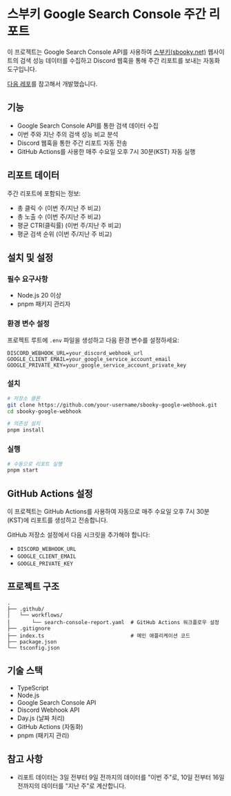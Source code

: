 # 스부키 Google Search Console 주간 리포트

이 프로젝트는 Google Search Console API를 사용하여 [스부키(sbooky.net)](https://sbooky.net) 웹사이트의 검색 성능 데이터를 수집하고 Discord 웹훅을 통해 주간 리포트를 보내는 자동화 도구입니다.

[다음 레포](https://github.com/jgjgill/google-search-console-playground)를 참고해서 개발했습니다.

## 기능

- Google Search Console API를 통한 검색 데이터 수집
- 이번 주와 지난 주의 검색 성능 비교 분석
- Discord 웹훅을 통한 주간 리포트 자동 전송
- GitHub Actions를 사용한 매주 수요일 오후 7시 30분(KST) 자동 실행

## 리포트 데이터

주간 리포트에 포함되는 정보:

- 총 클릭 수 (이번 주/지난 주 비교)
- 총 노출 수 (이번 주/지난 주 비교)
- 평균 CTR(클릭률) (이번 주/지난 주 비교)
- 평균 검색 순위 (이번 주/지난 주 비교)

## 설치 및 설정

### 필수 요구사항

- Node.js 20 이상
- pnpm 패키지 관리자

### 환경 변수 설정

프로젝트 루트에 `.env` 파일을 생성하고 다음 환경 변수를 설정하세요:

```
DISCORD_WEBHOOK_URL=your_discord_webhook_url
GOOGLE_CLIENT_EMAIL=your_google_service_account_email
GOOGLE_PRIVATE_KEY=your_google_service_account_private_key
```

### 설치

```bash
# 저장소 클론
git clone https://github.com/your-username/sbooky-google-webhook.git
cd sbooky-google-webhook

# 의존성 설치
pnpm install
```

### 실행

```bash
# 수동으로 리포트 실행
pnpm start
```

## GitHub Actions 설정

이 프로젝트는 GitHub Actions를 사용하여 자동으로 매주 수요일 오후 7시 30분(KST)에 리포트를 생성하고 전송합니다.

GitHub 저장소 설정에서 다음 시크릿을 추가해야 합니다:

- `DISCORD_WEBHOOK_URL`
- `GOOGLE_CLIENT_EMAIL`
- `GOOGLE_PRIVATE_KEY`

## 프로젝트 구조

```
.
├── .github/
│   └── workflows/
│       └── search-console-report.yaml  # GitHub Actions 워크플로우 설정
├── .gitignore
├── index.ts                            # 메인 애플리케이션 코드
├── package.json
└── tsconfig.json
```

## 기술 스택

- TypeScript
- Node.js
- Google Search Console API
- Discord Webhook API
- Day.js (날짜 처리)
- GitHub Actions (자동화)
- pnpm (패키지 관리)

## 참고 사항

- 리포트 데이터는 3일 전부터 9일 전까지의 데이터를 "이번 주"로, 10일 전부터 16일 전까지의 데이터를 "지난 주"로 계산합니다.
